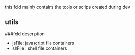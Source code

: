 this fold mainly contains the tools or scrips created during dev

## utils

###fold description
* jsFile: javascript file containers
* shFile : shell file containers



